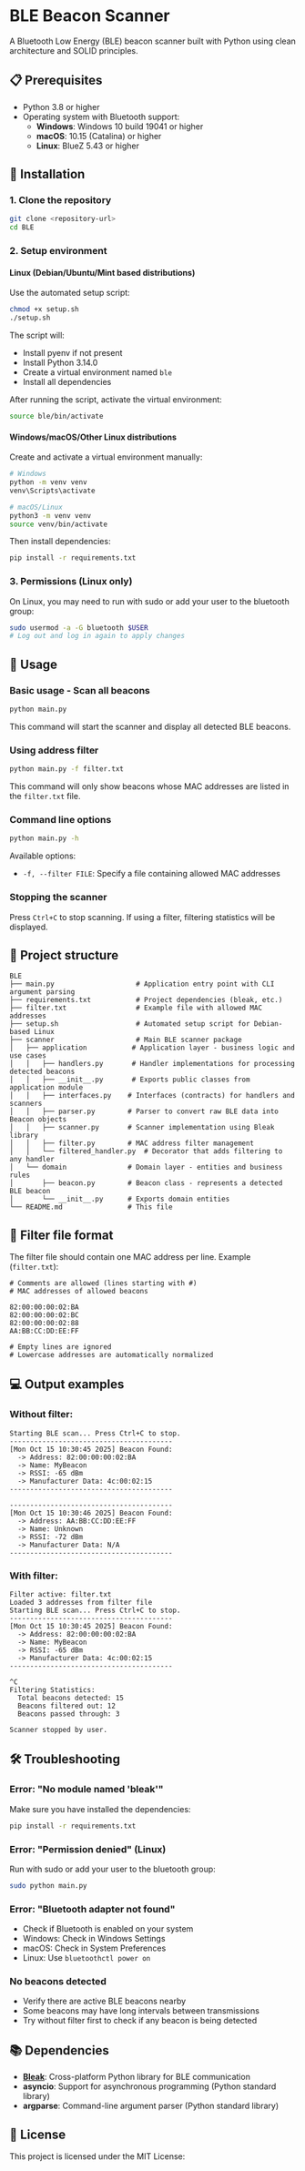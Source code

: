 # BLE Beacon Scanner

A Bluetooth Low Energy (BLE) beacon scanner built with Python using clean architecture and SOLID principles.

## 📋 Prerequisites

- Python 3.8 or higher
- Operating system with Bluetooth support:
  - **Windows**: Windows 10 build 19041 or higher
  - **macOS**: 10.15 (Catalina) or higher
  - **Linux**: BlueZ 5.43 or higher

## 🔧 Installation

### 1. Clone the repository

```bash
git clone <repository-url>
cd BLE
```

### 2. Setup environment

#### Linux (Debian/Ubuntu/Mint based distributions)

Use the automated setup script:

```bash
chmod +x setup.sh
./setup.sh
```

The script will:
- Install pyenv if not present
- Install Python 3.14.0
- Create a virtual environment named `ble`
- Install all dependencies

After running the script, activate the virtual environment:
```bash
source ble/bin/activate
```

#### Windows/macOS/Other Linux distributions

Create and activate a virtual environment manually:

```bash
# Windows
python -m venv venv
venv\Scripts\activate

# macOS/Linux
python3 -m venv venv
source venv/bin/activate
```

Then install dependencies:
```bash
pip install -r requirements.txt
```

### 3. Permissions (Linux only)

On Linux, you may need to run with sudo or add your user to the bluetooth group:

```bash
sudo usermod -a -G bluetooth $USER
# Log out and log in again to apply changes
```

## 🚀 Usage

### Basic usage - Scan all beacons

```bash
python main.py
```

This command will start the scanner and display all detected BLE beacons.

### Using address filter

```bash
python main.py -f filter.txt
```

This command will only show beacons whose MAC addresses are listed in the `filter.txt` file.

### Command line options

```bash
python main.py -h
```

Available options:
- `-f, --filter FILE`: Specify a file containing allowed MAC addresses

### Stopping the scanner

Press `Ctrl+C` to stop scanning. If using a filter, filtering statistics will be displayed.

## 📁 Project structure

```
BLE
├── main.py                    # Application entry point with CLI argument parsing
├── requirements.txt           # Project dependencies (bleak, etc.)
├── filter.txt                 # Example file with allowed MAC addresses
├── setup.sh                   # Automated setup script for Debian-based Linux
├── scanner                    # Main BLE scanner package
│   ├── application           # Application layer - business logic and use cases
│   │   ├── handlers.py       # Handler implementations for processing detected beacons
│   │   ├── __init__.py       # Exports public classes from application module
│   │   ├── interfaces.py    # Interfaces (contracts) for handlers and scanners
│   │   ├── parser.py        # Parser to convert raw BLE data into Beacon objects
│   │   ├── scanner.py       # Scanner implementation using Bleak library
│   │   ├── filter.py        # MAC address filter management
│   │   └── filtered_handler.py  # Decorator that adds filtering to any handler
│   └── domain               # Domain layer - entities and business rules
│       ├── beacon.py        # Beacon class - represents a detected BLE beacon
│       └── __init__.py      # Exports domain entities
└── README.md                # This file
```

## 📝 Filter file format

The filter file should contain one MAC address per line. Example (`filter.txt`):

```
# Comments are allowed (lines starting with #)
# MAC addresses of allowed beacons

82:00:00:00:02:BA
82:00:00:00:02:BC
82:00:00:00:02:88
AA:BB:CC:DD:EE:FF

# Empty lines are ignored
# Lowercase addresses are automatically normalized
```

## 💻 Output examples

### Without filter:

```
Starting BLE scan... Press Ctrl+C to stop.
----------------------------------------
[Mon Oct 15 10:30:45 2025] Beacon Found:
  -> Address: 82:00:00:00:02:BA
  -> Name: MyBeacon
  -> RSSI: -65 dBm
  -> Manufacturer Data: 4c:00:02:15
----------------------------------------

----------------------------------------
[Mon Oct 15 10:30:46 2025] Beacon Found:
  -> Address: AA:BB:CC:DD:EE:FF
  -> Name: Unknown
  -> RSSI: -72 dBm
  -> Manufacturer Data: N/A
----------------------------------------
```

### With filter:

```
Filter active: filter.txt
Loaded 3 addresses from filter file
Starting BLE scan... Press Ctrl+C to stop.
----------------------------------------
[Mon Oct 15 10:30:45 2025] Beacon Found:
  -> Address: 82:00:00:00:02:BA
  -> Name: MyBeacon
  -> RSSI: -65 dBm
  -> Manufacturer Data: 4c:00:02:15
----------------------------------------

^C
Filtering Statistics:
  Total beacons detected: 15
  Beacons filtered out: 12
  Beacons passed through: 3

Scanner stopped by user.
```

## 🛠️ Troubleshooting

### Error: "No module named 'bleak'"

Make sure you have installed the dependencies:
```bash
pip install -r requirements.txt
```

### Error: "Permission denied" (Linux)

Run with sudo or add your user to the bluetooth group:
```bash
sudo python main.py
```

### Error: "Bluetooth adapter not found"

- Check if Bluetooth is enabled on your system
- Windows: Check in Windows Settings
- macOS: Check in System Preferences
- Linux: Use `bluetoothctl power on`

### No beacons detected

- Verify there are active BLE beacons nearby
- Some beacons may have long intervals between transmissions
- Try without filter first to check if any beacon is being detected

## 📚 Dependencies

- **[Bleak](https://github.com/hbldh/bleak)**: Cross-platform Python library for BLE communication
- **asyncio**: Support for asynchronous programming (Python standard library)
- **argparse**: Command-line argument parser (Python standard library)

## 📄 License

This project is licensed under the MIT License:
